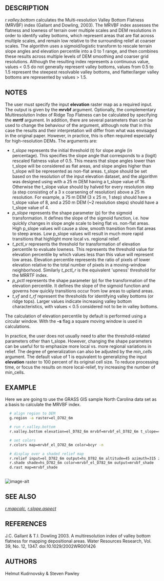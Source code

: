 ## DESCRIPTION

*r.valley.bottom* calculates the Multi-resolution Valley Bottom Flatness
(MRVBF) index (Gallant and Dowling, 2003). The MRVBF index assesses the
flatness and lowness of terrain over multiple scales and DEM resolutions
in order to identify valley bottoms, which represent areas that are flat
across multiple scales, and remain low relative to the surrounding
relief at coarser scales. The algorithm uses a sigmoid/logistic
transform to rescale terrain slope angles and elevation percentile into
a 0 to 1 range, and then combines these results across multiple levels
of DEM smoothing and coarser grid resolutions. Although the resulting
index represents a continuous value, values \< 0.5 do not generally
represent valley bottoms, values from 0.5 to 1.5 represent the steepest
resolvable valley bottoms, and flatter/larger valley bottoms are
represented by values \> 1.5.

## NOTES

The user must specify the input **elevation** raster map as a required
input. The output is given by the **mrvbf** argument. Optionally, the
complementary Multiresolution Index of Ridge Top Flatness can be
calculated by specifying the **mrrtf** argument. In addition, there are
several parameters than can be used to change the behaviour of the
argument, although note that in this case the results and their
interpretation will differ from what was envisaged in the original
paper. However, in practice, this is often required especially for
high-resolution DEMs. The arguments are:

- *t\_slope* represents the initial threshold (t) for slope angle (in
    percentage). This specifies the slope angle that corresponds to a
    (logit) rescaled flatness value of 0.5. This means that slope angles
    lower than t\_slope will be considered as flat areas, and slope
    angles higher than t\_slope will be represented as non-flat areas.
    t\_slope should be set based on the resolution of the input
    elevation dataset, and the algorithm was designed using with a 25 m
    DEM having a t\_slope value of 16. Otherwise the t\_slope value
    should by halved for every resolution step (a step consisting of a 3
    x coarsening of resolution) above a 25 m resolution. For example, a
    75 m DEM (3 x 25 m, 1 step) should have a t\_slope value of 8, and a
    250 m DEM (\~2 resolution steps) should have a t\_slope value of 4.
- *p\_slope* represents the shape parameter (p) for the sigmoid
    transformation. It defines the slope of the sigmoid function, i.e.
    how quickly changes in slope angle scale to being flat vs. non-flat
    areas. High p\_slope values will cause a slow, smooth transition
    from flat areas to steep areas. Low p\_slope values will result in
    much more rapid transitions that highlight more local vs. regional
    relief.
- *t\_pctl\_v* represents the threshold for transformation of
    elevation percentile to evaluate lowness. This represents the
    threshold value for elevation percentile by which values less than
    this value will represent low areas. Elevation percentile represents
    the ratio of pixels of lower elevation relative to the total number
    of pixels in a moving-window neighborhood. Similarly *t\_pctl\_r* is
    the equivalent 'upness' threshold for the MRRTF index.
- *p\_pctl* represents the shape parameter (p) for the transformation
    of the elevation percentile. It defines the slope of the sigmoid
    function and governs how quickly transitions occur from low areas to
    upland areas.
- *t\_vf* and *t\_rf* represent the thresholds for identifying valley
    bottoms (or ridge tops). Larger values indicate increasing valley
    bottom characteristics, with values \< 0.5 considered not to be in
    valley bottoms.

The calculation of elevation percentile by default is performed using a
circular window. With the **-s** flag a square moving window is used in
calculations.

In practice, the user does not usually need to alter the
threshold-related parameters other than t\_slope. However, changing the
shape parameters can be useful for to emphasize more local vs. more
regional variations in relief. The degree of generalization can also be
adjusted by the *min\_cells* argument. The default value of 1 is
equivalent to generalizing the input **elevation** raster to 100 percent
of its original cell size. To reduce processing time, or focus the
results on more local-relief, try increasing the number of min\_cells.

## EXAMPLE

Here we are going to use the GRASS GIS sample North Carolina data set as
a basis to calculate the MRVBF index.

```sh
  # align region to DEM
  g.region -a raster=el_D782_6m

  # run r.valley.bottom
  r.valley.bottom elevation=el_D782_6m mrvbf=mrvbf_el_D782_6m t_slope=40 p_slope=3 p_pctl=2

  # set colors
  r.colors map=mrvbf_el_D782_6m color=bcyr -n

  # display over a shaded relief map
  r.relief input=el_D782_6m output=hs_D782_6m altitude=45 azimuth=315 zscale=4 scale=1
  r.shade shade=hs_D782_6m color=mrvbf_el_D782_6m output=mrvbf_shade
  d.rast map=mrvbf_shade
 
```

![image-alt](r_valley_bottom_mrvbf.png)

## SEE ALSO

*[r.mapcalc](https://grass.osgeo.org/grass-stable/manuals/r.mapcalc.html),
[r.slope.aspect](https://grass.osgeo.org/grass-stable/manuals/r.slope.aspect.html)*

## REFERENCES

J.C. Gallant & T.I. Dowling 2003. A multiresolution index of valley
bottom flatness for mapping depositional areas. Water Resources
Research, Vol. 39, No. 12, 1347. doi:10.1029/2002WR001426

## AUTHORS

Helmut Kudrnovsky & Steven Pawley
